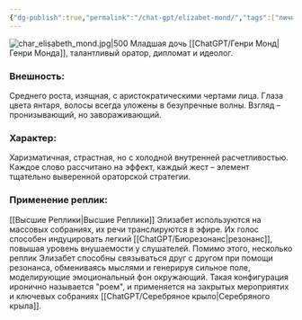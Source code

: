 ```yaml
---
{"dg-publish":true,"permalink":"/chat-gpt/elizabet-mond/","tags":["личность"]}
---
```


![char_elisabeth_mond.jpg|500](/img/user/09.%20files/char_elisabeth_mond.jpg)
Младшая дочь [[ChatGPT/Генри Монд\|Генри Монда]], талантливый оратор, дипломат и идеолог. 
### Внешность: 
Среднего роста, изящная, с аристократическими чертами лица. Глаза цвета янтаря, волосы всегда уложены в безупречные волны. Взгляд – пронизывающий, но завораживающий.

### Характер: 
Харизматичная, страстная, но с холодной внутренней расчетливостью. Каждое слово рассчитано на эффект, каждый жест – элемент тщательно выверенной ораторской стратегии.

### Применение реплик: 
[[Высшие Реплики\|Высшие Реплики]] Элизабет используются на массовых собраниях, их речи транслируются в эфире. Их голос способен индуцировать легкий [[ChatGPT/Биорезонанс\|резонанс]], повышая уровень внушаемости у слушателей.
Помимо этого, несколько реплик Элизабет способны связываться друг с другом при помощи резонанса, обмениваясь мыслями и генерируя сильное поле, моделирующие эмоциональный фон окружающий. Такая конфигурация иронично называется "роем", и применяется на закрытых мероприятих и ключевых собраниях [[ChatGPT/Серебряное крыло\|Серебряного крыла]].